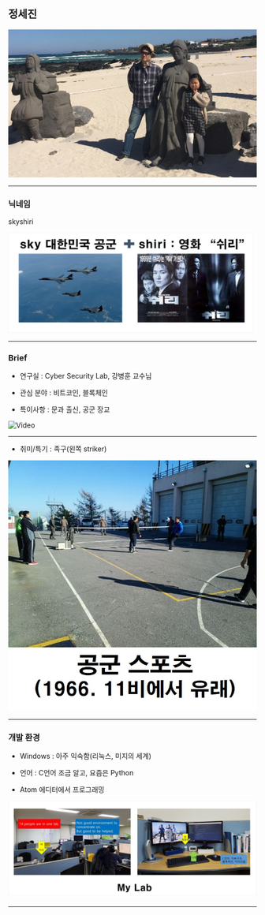 ## 정세진

![Logo](images/break.jpg)

---

### 닉네임

skyshiri

![Logo](images/skyshiri.jpg)

---

### Brief

- 연구실 : Cyber Security Lab, 강병훈 교수님

- 관심 분야 : 비트코인, 블록체인

- 특이사항 : 문과 출신, 공군 장교

![Video](https://www.youtube.com/embed/FxJAmava00k)

---

- 취미/특기 : 족구(왼쪽 striker)

![Logo](images/soccer.jpg)

---

### 개발 환경

- Windows : 아주 익숙함(리눅스, 미지의 세계)

- 언어 : C언어 조금 알고, 요즘은 Python

- Atom 에디터에서 프로그래밍

![Logo](images/lab.jpg)

---
